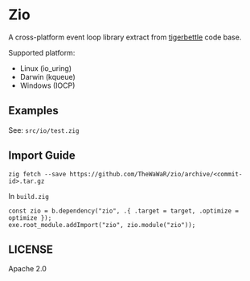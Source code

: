 # Zio
A cross-platform event loop library extract from [tigerbettle](https://github.com/tigerbeetle/tigerbeetle/tree/main/src/io) code base.

Supported platform:
* Linux (io_uring)
* Darwin (kqueue)
* Windows (IOCP)

## Examples

See: `src/io/test.zig`

## Import Guide
```shell
zig fetch --save https://github.com/TheWaWaR/zio/archive/<commit-id>.tar.gz
```

In `build.zig`
```zig
const zio = b.dependency("zio", .{ .target = target, .optimize = optimize });
exe.root_module.addImport("zio", zio.module("zio"));
```

## LICENSE

Apache 2.0
